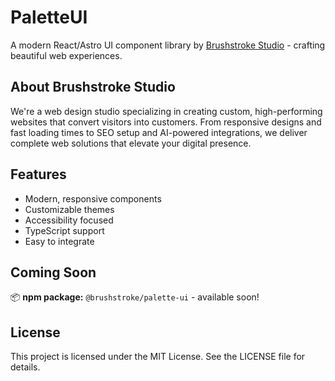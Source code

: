 # PaletteUI

A modern React/Astro UI component library by [Brushstroke Studio](https://brushstroke-studio.pages.dev/) - crafting beautiful web experiences.

## About Brushstroke Studio

We're a web design studio specializing in creating custom, high-performing websites that convert visitors into customers. From responsive designs and fast loading times to SEO setup and AI-powered integrations, we deliver complete web solutions that elevate your digital presence.

## Features

- Modern, responsive components
- Customizable themes
- Accessibility focused
- TypeScript support
- Easy to integrate

## Coming Soon

📦 **npm package:** `@brushstroke/palette-ui` - available soon!

## License

This project is licensed under the MIT License. See the LICENSE file for details.
